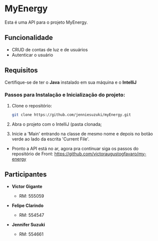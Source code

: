 # MyEnergy

Esta é uma API para o projeto MyEnergy.

## Funcionalidade

- CRUD de contas de luz e de usuários
- Autenticar o usuário

## Requisitos

Certifique-se de ter o **Java** instalado em sua máquina e o **IntelliJ**

### Passos para Instalação e Inicialização do projeto:

1. Clone o repositório:

   ```bash
   git clone https://github.com/jenniesuzuki/myEnergy.git

   ```

2. Abra o projeto com o IntelliJ (pasta clonada;

3. Inicie a 'Main' entrando na classe de mesmo nome e depois no botão verde ao lado da escrita 'Current File'.

- Pronto a API está no ar, agora pra continuar siga os passos do repositório de Front:
  https://github.com/victoraugustogfavaro/my-energy

## Participantes

- **Victor Gigante**

  - RM: 555059

- **Felipe Clarindo**

  - RM: 554547

- **Jennifer Suzuki**
  - RM: 554661
